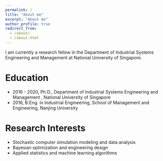 ```yaml
---
permalink: /
title: "About me"
excerpt: "About me"
author_profile: true
redirect_from: 
  - /about/
  - /about.html
---
```


I am currently a research fellow in the Department of Industrial Systems Engineering and Management at National University of Singapore. 

Education
======
* 2016 -  2020, Ph.D., Department of Industrial Systems Engineering and Management , National University of Singapore
* 2016, B.Eng. in Industrial Engineering, School of Management and Engineering, Nanjing University                                                                                                                                                                                                                                                         

Research Interests
======
* Stochastic computer simulation modeling and data analysis
* Bayesian optimization and engineering design
* Applied statistics and machine learning algorithms


